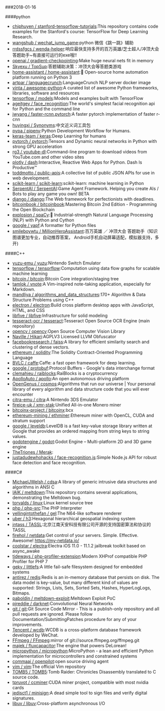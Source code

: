 ###2018-01-16

####python
* [chiphuyen / stanford-tensorflow-tutorials](https://github.com/chiphuyen/stanford-tensorflow-tutorials):This repository contains code examples for the Stanford's course: TensorFlow for Deep Learning Research.
* [wangshub / wechat_jump_game](https://github.com/wangshub/wechat_jump_game):python 微信《跳一跳》辅助
* [rrdssfgcs / wenda-helper](https://github.com/rrdssfgcs/wenda-helper):响应最快支持多开的百万英雄/芝士超人/冲顶大会答题助手~有直接可运行的exe哦!!
* [openai / gradient-checkpointing](https://github.com/openai/gradient-checkpointing):Make huge neural nets fit in memory
* [Skyexu / TopSup](https://github.com/Skyexu/TopSup):答题辅助决策：冲顶大会等答题类游戏
* [home-assistant / home-assistant](https://github.com/home-assistant/home-assistant):🏡 Open-source home automation platform running on Python 3
* [artpar / languagecrunch](https://github.com/artpar/languagecrunch):LanguageCrunch NLP server docker image
* [vinta / awesome-python](https://github.com/vinta/awesome-python):A curated list of awesome Python frameworks, libraries, software and resources
* [tensorflow / models](https://github.com/tensorflow/models):Models and examples built with TensorFlow
* [ageitgey / face_recognition](https://github.com/ageitgey/face_recognition):The world's simplest facial recognition api for Python and the command line
* [jwyang / faster-rcnn.pytorch](https://github.com/jwyang/faster-rcnn.pytorch):A faster pytorch implementation of faster r-cnn
* [huyingxi / Synonyms](https://github.com/huyingxi/Synonyms):中文近义词工具包
* [pypa / pipenv](https://github.com/pypa/pipenv):Python Development Workflow for Humans.
* [keras-team / keras](https://github.com/keras-team/keras):Deep Learning for humans
* [pytorch / pytorch](https://github.com/pytorch/pytorch):Tensors and Dynamic neural networks in Python with strong GPU acceleration
* [rg3 / youtube-dl](https://github.com/rg3/youtube-dl):Command-line program to download videos from YouTube.com and other video sites
* [plotly / dash](https://github.com/plotly/dash):Interactive, Reactive Web Apps for Python. Dash Is Productive™
* [toddmotto / public-apis](https://github.com/toddmotto/public-apis):A collective list of public JSON APIs for use in web development.
* [scikit-learn / scikit-learn](https://github.com/scikit-learn/scikit-learn):scikit-learn: machine learning in Python
* [SerpentAI / SerpentAI](https://github.com/SerpentAI/SerpentAI):Game Agent Framework. Helping you create AIs / Bots to play any game you own! BETA
* [django / django](https://github.com/django/django):The Web framework for perfectionists with deadlines.
* [bitcoinbook / bitcoinbook](https://github.com/bitcoinbook/bitcoinbook):Mastering Bitcoin 2nd Edition - Programming the Open Blockchain
* [explosion / spaCy](https://github.com/explosion/spaCy):💫 Industrial-strength Natural Language Processing (NLP) with Python and Cython
* [google / yapf](https://github.com/google/yapf):A formatter for Python files
* [smileboywtu / MillionHeroAssistant](https://github.com/smileboywtu/MillionHeroAssistant):百万英雄 ／ 冲顶大会 答题助手（知识图谱更加专业，自动推荐答案， Android手机自动屏幕适配，模拟器支持，多开)

####C++
* [yuzu-emu / yuzu](https://github.com/yuzu-emu/yuzu):Nintendo Switch Emulator
* [tensorflow / tensorflow](https://github.com/tensorflow/tensorflow):Computation using data flow graphs for scalable machine learning
* [bitcoin / bitcoin](https://github.com/bitcoin/bitcoin):Bitcoin Core integration/staging tree
* [tamlok / vnote](https://github.com/tamlok/vnote):A Vim-inspired note-taking application, especially for Markdown.
* [mandliya / algorithms_and_data_structures](https://github.com/mandliya/algorithms_and_data_structures):170+ Algorithm & Data Structure Problems using C++
* [electron / electron](https://github.com/electron/electron):Build cross platform desktop apps with JavaScript, HTML, and CSS
* [libfive / libfive](https://github.com/libfive/libfive):Infrastructure for solid modeling
* [tesseract-ocr / tesseract](https://github.com/tesseract-ocr/tesseract):Tesseract Open Source OCR Engine (main repository)
* [opencv / opencv](https://github.com/opencv/opencv):Open Source Computer Vision Library
* [Naville / Hikari](https://github.com/Naville/Hikari):AGPLV3 Licensed LLVM Obfuscator
* [facebookresearch / faiss](https://github.com/facebookresearch/faiss):A library for efficient similarity search and clustering of dense vectors.
* [ethereum / solidity](https://github.com/ethereum/solidity):The Solidity Contract-Oriented Programming Language
* [BVLC / caffe](https://github.com/BVLC/caffe):Caffe: a fast open framework for deep learning.
* [google / protobuf](https://github.com/google/protobuf):Protocol Buffers - Google's data interchange format
* [clemahieu / raiblocks](https://github.com/clemahieu/raiblocks):RaiBlocks is a cryptocurrency
* [ApolloAuto / apollo](https://github.com/ApolloAuto/apollo):An open autonomous driving platform
* [OpenGenus / cosmos](https://github.com/OpenGenus/cosmos):Algorithms that run our universe | Your personal library of every algorithm and data structure code that you will ever encounter
* [citra-emu / citra](https://github.com/citra-emu/citra):A Nintendo 3DS Emulator
* [fireice-uk / xmr-stak](https://github.com/fireice-uk/xmr-stak):Unified All-in-one Monero miner
* [bitcoinx-project / bitcoinx](https://github.com/bitcoinx-project/bitcoinx):bcx
* [ethereum-mining / ethminer](https://github.com/ethereum-mining/ethminer):Ethereum miner with OpenCL, CUDA and stratum support
* [google / leveldb](https://github.com/google/leveldb):LevelDB is a fast key-value storage library written at Google that provides an ordered mapping from string keys to string values.
* [godotengine / godot](https://github.com/godotengine/godot):Godot Engine – Multi-platform 2D and 3D game engine
* [TheTriones / Merak](https://github.com/TheTriones/Merak):
* [justadudewhohacks / face-recognition.js](https://github.com/justadudewhohacks/face-recognition.js):Simple Node.js API for robust face detection and face recognition.

####C#
* [MichaelJWelsh / cdsa](https://github.com/MichaelJWelsh/cdsa):A library of generic intrusive data structures and algorithms in ANSI C
* [IAIK / meltdown](https://github.com/IAIK/meltdown):This repository contains several applications, demonstrating the Meltdown bug.
* [torvalds / linux](https://github.com/torvalds/linux):Linux kernel source tree
* [php / php-src](https://github.com/php/php-src):The PHP Interpreter
* [yellingintothefan / gel](https://github.com/yellingintothefan/gel):The N64-like software renderer
* [uber / h3](https://github.com/uber/h3):Hexagonal hierarchical geospatial indexing system
* [jntass / TASSL](https://github.com/jntass/TASSL):北京江南天安科技有限公司开源的支持国密算法和协议的TASSL
* [firehol / netdata](https://github.com/firehol/netdata):Get control of your servers. Simple. Effective. Awesome! https://my-netdata.io/
* [coolstar / electra](https://github.com/coolstar/electra):Electra iOS 11.0 - 11.1.2 jailbreak toolkit based on async_awake
* [tideways / php-profiler-extension](https://github.com/tideways/php-profiler-extension):Modern XHProf compatible PHP Profiler for PHP 7
* [geky / littlefs](https://github.com/geky/littlefs):A little fail-safe filesystem designed for embedded systems
* [antirez / redis](https://github.com/antirez/redis):Redis is an in-memory database that persists on disk. The data model is key-value, but many different kind of values are supported: Strings, Lists, Sets, Sorted Sets, Hashes, HyperLogLogs, Bitmaps.
* [paboldin / meltdown-exploit](https://github.com/paboldin/meltdown-exploit):Meltdown Exploit PoC
* [pjreddie / darknet](https://github.com/pjreddie/darknet):Convolutional Neural Networks
* [git / git](https://github.com/git/git):Git Source Code Mirror - This is a publish-only repository and all pull requests are ignored. Please follow Documentation/SubmittingPatches procedure for any of your improvements.
* [Tencent / wcdb](https://github.com/Tencent/wcdb):WCDB is a cross-platform database framework developed by WeChat.
* [FFmpeg / FFmpeg](https://github.com/FFmpeg/FFmpeg):mirror of git://source.ffmpeg.org/ffmpeg.git
* [majek / fluxcapacitor](https://github.com/majek/fluxcapacitor):The engine that powers DeLorean!
* [micropython / micropython](https://github.com/micropython/micropython):MicroPython - a lean and efficient Python implementation for microcontrollers and constrained systems
* [commaai / openpilot](https://github.com/commaai/openpilot):open source driving agent
* [vim / vim](https://github.com/vim/vim):The official Vim repository
* [TOMB5 / TOMB5](https://github.com/TOMB5/TOMB5):Tomb Raider: Chronicles Disassembly translated to C source code.
* [tpruvot / ccminer](https://github.com/tpruvot/ccminer):CUDA miner project, compatible with most nvidia cards
* [jedisct1 / minisign](https://github.com/jedisct1/minisign):A dead simple tool to sign files and verify digital signatures.
* [libuv / libuv](https://github.com/libuv/libuv):Cross-platform asynchronous I/O
